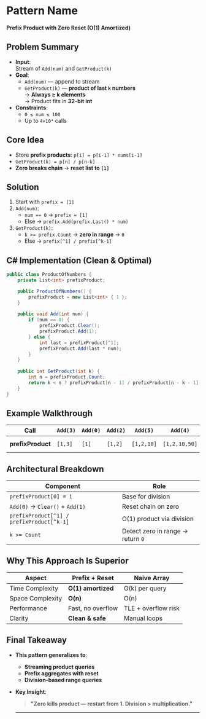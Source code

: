# Pattern Name
**Prefix Product with Zero Reset (O(1) Amortized)**

## Problem Summary
- **Input**:  
  Stream of `Add(num)` and `GetProduct(k)`  
- **Goal**:  
  - `Add(num)` — append to stream  
  - `GetProduct(k)` — **product of last `k` numbers**  
  → **Always ≥ k elements**  
  → Product fits in **32-bit int**
- **Constraints**:
  - `0 ≤ num ≤ 100`
  - Up to `4×10⁴` calls

## Core Idea
- Store **prefix products**: `p[i] = p[i-1] * nums[i-1]`
- `GetProduct(k) = p[n] / p[n-k]`
- **Zero breaks chain** → **reset list to `[1]`**

## Solution
1. Start with `prefix = [1]`
2. `Add(num)`:
   - `num == 0` → `prefix = [1]`
   - Else → `prefix.Add(prefix.Last() * num)`
3. `GetProduct(k)`:
   - `k >= prefix.Count` → **zero in range** → `0`
   - Else → `prefix[^1] / prefix[^k-1]`

## C# Implementation (Clean & Optimal)
```csharp
public class ProductOfNumbers {
    private List<int> prefixProduct;

    public ProductOfNumbers() {
        prefixProduct = new List<int> { 1 };
    }
    
    public void Add(int num) {
        if (num == 0) {
            prefixProduct.Clear();
            prefixProduct.Add(1); 
        } else {
            int last = prefixProduct[^1];
            prefixProduct.Add(last * num);
        }
    }
    
    public int GetProduct(int k) {
        int n = prefixProduct.Count;
        return k < n ? prefixProduct[n - 1] / prefixProduct[n - k - 1] : 0;
    }
}
```

## Example Walkthrough
| Call | `Add(3)` | `Add(0)` | `Add(2)` | `Add(5)` | `Add(4)` | `GetProduct(2)` | `GetProduct(3)` | `GetProduct(4)` | `Add(8)` | `GetProduct(2)` |
|------|--------|--------|--------|--------|--------|---------------|---------------|---------------|--------|---------------|
| **prefixProduct** | `[1,3]` | `[1]` | `[1,2]` | `[1,2,10]` | `[1,2,10,50]` | → `50/10 = 20` | → `50/2 = 40` | → `k=4 > 4` → `0` | `[1,2,10,50,400]` | → `400/50 = 32` |

## Architectural Breakdown
| Component           | Role                                      |
|---------------------|-------------------------------------------|
| `prefixProduct[0] = 1` | Base for division                         |
| `Add(0)` → `Clear()` + `Add(1)` | Reset chain on zero                       |
| `prefixProduct[^1] / prefixProduct[^k-1]` | O(1) product via division                 |
| `k >= Count`        | Detect zero in range → return `0`         |

## Why This Approach Is Superior
| Aspect              | **Prefix + Reset** | Naive Array           |
|---------------------|---------------------|------------------------|
| Time Complexity     | **O(1) amortized**  | O(k) per query         |
| Space Complexity    | **O(n)**            | O(n)                   |
| Performance         | Fast, no overflow   | TLE + overflow risk    |
| Clarity             | **Clean & safe**    | Manual loops           |

## Final Takeaway
- **This pattern generalizes to**:
  - **Streaming product queries**
  - **Prefix aggregates with reset**
  - **Division-based range queries**
- **Key Insight**:  
  > **"Zero kills product — restart from 1. Division > multiplication."**

  
  ---
